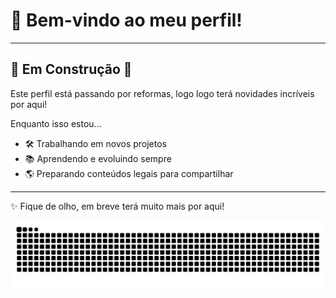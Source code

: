 
# 👋 Bem-vindo ao meu perfil!

---

## 🚧 Em Construção 🚧

Este perfil está passando por reformas, logo logo terá novidades incríveis por aqui!  

Enquanto isso estou...  
- 🛠️ Trabalhando em novos projetos  
- 📚 Aprendendo e evoluindo sempre  
- 🌎 Preparando conteúdos legais para compartilhar  

---

✨ Fique de olho, em breve terá muito mais por aqui!  

![Snake animation](https://github.com/Mr-Torugo/Mr-Torugo/blob/output/snake.svg)


